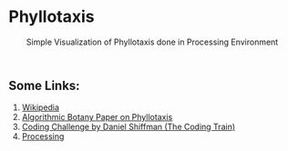 # Phyllotaxis

<header>Simple Visualization of Phyllotaxis done in Processing Environment</header>

<h2>Some Links: </h2>
<ol>
  <li><a target=_blank href="https://www.youtube.com/redirect?event=video_description&redir_token=QUFFLUhqbnV2M2RmSzhQWDRITjVYMHpha0xNYnZJWDRwZ3xBQ3Jtc0tueWZPY3BSWGRIeTRSeHhmaDhHRUQ1NWphWDZFVDRfbHdtbW9IRExHWmdzOElEaVJLUGFCdWptdTRnV09HTFNOa1JONExwdHJOTzNqZl9RYWFReHJsb1FWZ3FCemJscVEwZVZoRUtJR1BpenB2SF82TQ&q=https%3A%2F%2Fen.wikipedia.org%2Fwiki%2FPhyllotaxis&v=KWoJgHFYWxY" >Wikipedia</a></li>
  <li><a target=_blank href="https://www.youtube.com/redirect?event=video_description&redir_token=QUFFLUhqbFltODN1aU5QM2d4RV9hMlZucE5vYVI0b0xpd3xBQ3Jtc0tuU1h3eVFGaDk5UlFycDlpSGZMblVSSUVVc3ZJQWNSeFIwV252dHhWdjluczlGam1fXzZhaC05OFRtOExuc1JTQWhxWFlJNlBVUEctRmcxbjNqWDN3dW1CZm04STdseUttbUo3QV9KVldkMTlEbF9qYw&q=http%3A%2F%2Falgorithmicbotany.org%2Fpapers%2Fabop%2Fabop-ch4.pdf&v=KWoJgHFYWxY">Algorithmic Botany Paper on Phyllotaxis</a></li>
  <li><a target=_blank href="https://www.youtube.com/watch?v=KWoJgHFYWxY&list=PLRqwX-V7Uu6ZiZxtDDRCi6uhfTH4FilpH&index=33">Coding Challenge by Daniel Shiffman (The Coding Train)</a></li>
  <li><a target=_blank href="https://processing.org/">Processing</a></li>
  
  
</ol>

